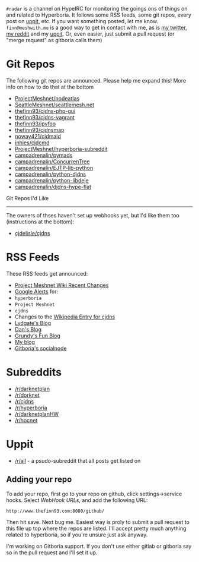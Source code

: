 `#radar` is a channel on HypeIRC for monitoring the goings ons of things on and related to Hyperboria. It follows some RSS feeds, some git repos, every post on [uppit](http://uppit.us), etc. If you want something posted, let me know. `finn@meshwith.me` is a good way to get in contact with me, as is [my twitter](https://twitter.com/thefinn93), [my reddit](http://www.reddit.com/u/thefinn93) and my [uppit](http://uppit.us/u/thefinn93). Or, even easier, just submit a pull request (or "merge request" as gitboria calls them)

Git Repos
=======

The following git repos are announced. Please help me expand this! More info on how to do that at the bottom

* [ProjectMeshnet/nodeatlas](https://github.com/ProjectMeshnet/nodeatlas)
* [SeattleMeshnet/seattlemesh.net](https://github.com/seattlemeshnet/seattlemesh.net)
* [thefinn93/cjdns-php-gui](https://github.com/thefinn93/cjdns-php-gui)
* [thefinn93/cjdns-vagrant](https://github.com/thefinn93/cjdns-vagrant)
* [thefinn93/ipvfoo](https://github.com/thefinn93/ipvfoo)
* [thefinn93/cjdnsmap](https://github.com/thefinn93/cjdnsmap)
* [noway421/cjdmaid](https://github.com/noway421/cjdmaid)
* [inhies/cjdcmd](https://github.com/inhies/cjdcmd)
* [ProjectMeshnet/hyperboria-subreddit](https://github.com/ProjectMeshnet/hyperboria-subreddit)
* [campadrenalin/pymads](https://github.com/campadrenalin/pymads)
* [campadrenalin/ConcurrenTree](https://github.com/campadrenalin/ConcurrenTree)
* [campadrenalin/EJTP-lib-python](https://github.com/campadrenalin/EJTP-lib-python)
* [campadrenalin/python-djdns](https://github.com/campadrenalin/python-djdns)
* [campadrenalin/python-libdeje](https://github.com/campadrenalin/python-libdeje)
* [campadrenalin/djdns-hype-flat](https://github.com/campadrenalin/djdns-hype-flat)

Git Repos I'd Like

-----
The owners of thses haven't set up webhooks yet, but I'd like them too (instructions at the bottom):

* [cjdelisle/cjdns](https://github.com/cjdelisle/cjdns)

RSS Feeds
======

These RSS feeds get announced:

* [Project Meshnet Wiki Recent Changes](https://wiki.projectmeshnet.org/Special:RecentChanges)
* [Google Alerts](https://www.google.com/alerts) for:
 * `hyperboria`
 * `Project Meshnet`
 * `cjdns`
* Changes to the [Wikipedia Entry for cjdns](https://en.wikipedia.org/wiki/Cjdns)
* [Lydgate's Blog](http://lydgate.hypebox.net)
* [Dan's Blog](https://meshwith.me/blog)
* [Grundy's Fun Blog](http://grundy.hypebox.net)
* [My blog](http://hyperboria.thefinn93.com)
* [Gitboria's socialnode](http://socialno.de/gitboria)

Subreddits
======
* [/r/darknetplan](http://www.reddit.com/r/darknetplan)
* [/r/dorknet](http://www.reddit.com/r/dorknet)
* [/r/cjdns](http://www.reddit.com/r/cjdns)
* [/r/hyperboria](http://www.reddit.com/r/hyperboria)
* [/r/darknetplanHW](http://www.reddit.com/r/darknetplanHW)
* [/r/hocnet](http://www.reddit.com/r/hocnet)

Uppit
=====
* [/r/all](http://uppit.us/r/all) - a psudo-subreddit that all posts get listed on


Adding your repo
----------------
To add your repo, first go to your repo on github, click settings->service hooks.
Select *WebHook URLs*, and add the following URL:

`http://www.thefinn93.com:8080/github/`

Then hit save. Next bug me. Easiest way is proly to submit a pull request to this
file up top where the repos are listed. I'll accept pretty much anything related
to hyperboria, so if you're unsure just ask anyway.

I'm working on Gitboria support. If you don't use either gitlab or gitboria say so in
the pull request and I'll set it up.
